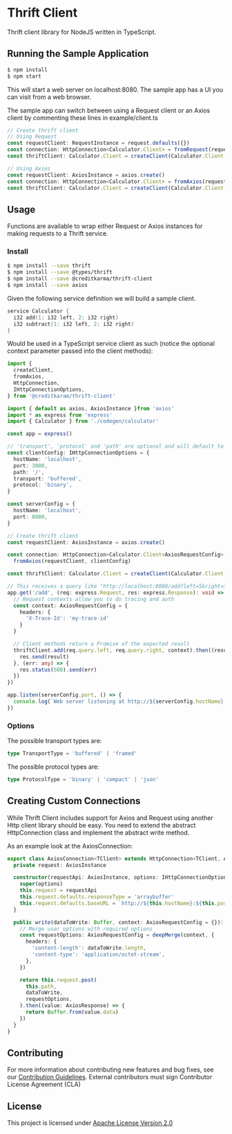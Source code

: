 # Thrift Client

Thrift client library for NodeJS written in TypeScript.


## Running the Sample Application

```sh
$ npm install
$ npm start
```

This will start a web server on localhost:8080. The sample app has a UI you can visit from a web browser.

The sample app can switch between using a Request client or an Axios client by commenting these lines in example/client.ts

```typescript
// Create thrift client
// Using Request
const requestClient: RequestInstance = request.defaults({})
const connection: HttpConnection<Calculator.Client> = fromRequest(requestClient, config)
const thriftClient: Calculator.Client = createClient(Calculator.Client, connection)

// Using Axios
const requestClient: AxiosInstance = axios.create()
const connection: HttpConnection<Calculator.Client> = fromAxios(requestClient, config)
const thriftClient: Calculator.Client = createClient(Calculator.Client, connection)
```

## Usage

Functions are available to wrap either Request or Axios instances for making requests to a Thrift service.

### Install

```sh
$ npm install --save thrift
$ npm install --save @types/thrift
$ npm install --save @creditkarma/thrift-client
$ npm install --save axios
```

Given the following service definition we will build a sample client.

```c
service Calculator {
  i32 add(1: i32 left, 2: i32 right)
  i32 subtract(1: i32 left, 2: i32 right)
}
```

Would be used in a TypeScript service client as such (notice the optional context parameter passed into the client methods):

```typescript
import {
  createClient,
  fromAxios,
  HttpConnection,
  IHttpConnectionOptions,
} from '@creditkaram/thrift-client'

import { default as axios, AxiosInstance }from 'axios'
import * as express from 'express'
import { Calculator } from './codegen/calculator'

const app = express()

// 'transport', 'protocol' and 'path' are optional and will default to these values
const clientConfig: IHttpConnectionOptions = {
  hostName: 'localhost',
  port: 3000,
  path: '/',
  transport: 'buffered',
  protocol: 'binary',
}

const serverConfig = {
  hostName: 'localhost',
  port: 8080,
}

// Create thrift client
const requestClient: AxiosInstance = axios.create()

const connection: HttpConnection<Calculator.Client<AxiosRequestConfig>, AxiosRequestConfig> =
  fromAxios(requestClient, clientConfig)

const thriftClient: Calculator.Client = createClient(Calculator.Client, connection)

// This receives a query like "http://localhost:8080/add?left=5&right=3"
app.get('/add', (req: express.Request, res: express.Response): void => {
  // Request contexts allow you to do tracing and auth
  const context: AxiosRequestConfig = {
    headers: {
      'X-Trace-Id': 'my-trace-id'
    }
  }

  // Client methods return a Promise of the expected result
  thriftClient.add(req.query.left, req.query.right, context).then((result: number) => {
    res.send(result)
  }, (err: any) => {
    res.status(500).send(err)
  })
})

app.listen(serverConfig.port, () => {
  console.log(`Web server listening at http://${serverConfig.hostName}:${serverConfig.port}`)
})
```

### Options

The possible transport types are:

```typescript
type TransportType = 'buffered' | 'framed'
```

The possible protocol types are:

```typescript
type ProtocolType = 'binary' | 'compact' | 'json'
```

## Creating Custom Connections

While Thrift Client includes support for Axios and Request using another Http client library should be easy. You need to extend the abstract HttpConnection class and implement the abstract write method.

As an example look at the AxiosConnection:

```typescript
export class AxiosConnection<TClient> extends HttpConnection<TClient, AxiosRequestConfig> {
  private request: AxiosInstance

  constructor(requestApi: AxiosInstance, options: IHttpConnectionOptions) {
    super(options)
    this.request = requestApi
    this.request.defaults.responseType = 'arraybuffer'
    this.request.defaults.baseURL = `http://${this.hostName}:${this.port}`
  }

  public write(dataToWrite: Buffer, context: AxiosRequestConfig = {}): Promise<Buffer> {
    // Merge user options with required options
    const requestOptions: AxiosRequestConfig = deepMerge(context, {
      headers: {
        'content-length': dataToWrite.length,
        'content-type': 'application/octet-stream',
      },
    })

    return this.request.post(
      this.path,
      dataToWrite,
      requestOptions,
    ).then((value: AxiosResponse) => {
      return Buffer.from(value.data)
    })
  }
}
```

## Contributing

For more information about contributing new features and bug fixes, see our [Contribution Guidelines](https://github.com/creditkarma/CONTRIBUTING.md).
External contributors must sign Contributor License Agreement (CLA)

## License

This project is licensed under [Apache License Version 2.0](./LICENSE)
